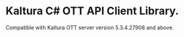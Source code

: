 # Kaltura C# OTT API Client Library.
Compatible with Kaltura OTT server version 5.3.4.27908 and above.
